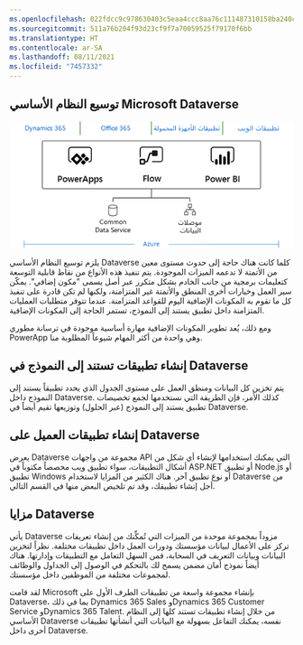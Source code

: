 ```yaml
---
ms.openlocfilehash: 022fdcc9c978630403c5eaa4ccc8aa76c111487310158ba240cfbd5b1b4a3a19
ms.sourcegitcommit: 511a76b204f93d23cf9f7a70059525f79170f6bb
ms.translationtype: HT
ms.contentlocale: ar-SA
ms.lasthandoff: 08/11/2021
ms.locfileid: "7457332"
---
```

## <a name="extending-the-microsoft-dataverse-platform"></a>توسيع النظام الأساسي Microsoft Dataverse

![لقطة شاشة تعرض نظرة عامة على Business Application Platform.](../media/extending-cds-platform.png)

يلزم توسيع النظام الأساسي Dataverse كلما كانت هناك حاجة إلى حدوث مستوى معين من الأتمتة لا تدعمه الميزات الموجودة.
يتم تنفيذ هذه الأنواع من نقاط قابلية التوسعة كتعليمات برمجية من جانب الخادم بشكل متكرر عبر أصل يسمى "مكون إضافي". يمكّن سير العمل وخيارات أخرى المنطق والأتمتة غير المتزامنة، ولكنها لم تكن قادرة على تنفيذ كل ما تقوم به المكونات الإضافية اليوم للقواعد المتزامنة. عندما تتوفر متطلبات العمليات المتزامنة داخل تطبيق يستند إلى النموذج، تستمر الحاجة إلى المكونات الإضافية.

ومع ذلك، يُعد تطوير المكونات الإضافية مهارة أساسية موجودة في ترسانة مطوري PowerApp وهي واحدة من أكثر المهام شيوعاً المطلوبة منا.

## <a name="building-model-driven-apps-on-dataverse"></a>إنشاء تطبيقات تستند إلى النموذج في Dataverse

يتم تخزين كل البيانات ومنطق العمل على مستوى الجدول الذي يحدد تطبيقاً يستند إلى النموذج داخل Dataverse. كذلك الأمر، فإن الطريقة التي نستخدمها لجمع تخصيصات تطبيق يستند إلى النموذج (عبر الحلول) وتوزيعها تقيم أيضاً في Dataverse.

## <a name="building-client-apps-on-dataverse"></a>إنشاء تطبيقات العميل على Dataverse

يعرض Dataverse مجموعة من واجهات API التي يمكنك استخدامها لإنشاء أي شكل من أشكال التطبيقات، سواء تطبيق ويب مخصصاً مكتوباً في ASP.NET أو تطبيق Node.js أو تطبيق Windows أو نوع تطبيق آخر. هناك الكثير من المزايا لاستخدام Dataverse من أجل إنشاء تطبيقك، وقد تم تلخيص البعض منها في القسم التالي.

## <a name="benefits-of-the-dataverse"></a>مزايا Dataverse 

يأتي Dataverse مزوداً بمجموعة موحدة من الميزات التي تُمكِّنك من إنشاء تعريفات تركز على الأعمال لبيانات مؤسستك ودورات العمل داخل تطبيقات مختلفة. نظراً لتخزين البيانات وبيانات التعريف في السحابة، فمن السهل التعامل مع التطبيقات وإدارتها. هناك أيضاً نموذج أمان مضمن يسمح لك بالتحكم في الوصول إلى الجداول والوظائف لمجموعات مختلفة من الموظفين داخل مؤسستك.

لقد قامت Microsoft بإنشاء مجموعة واسعة من تطبيقات الطرف الأول على Dataverse، بما في ذلك Dynamics 365 Sales وDynamics 365 Customer Service وDynamics 365 Talent. من خلال إنشاء تطبيقات تستند كلها إلى النظام الأساسي Dataverse نفسه، يمكنك التفاعل بسهولة مع البيانات التي أنشأتها تطبيقات أخرى داخل Dataverse.
